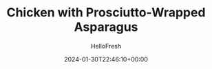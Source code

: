 ---
draft: true # Use this only for setting draft status
hidden: false # Use this to hide unwanted recipes
slug: # <post-title>
title: 'Chicken with Prosciutto-Wrapped Asparagus'
description: "Winner-winner sure-fire chicken dinner—this meal’s got comfy and cozy vibes to spare! Chicken cutlets are seared to a deep brown with a savory seasoning blend, then smothered in a rich, creamy shallot pan sauce (with plenty of sauce left to give some love to the fluffy, garlicky mashed potatoes). Roasted prosciutto-wrapped asparagus bundles sprinkled with lemon zest add a luxurious touch to your table."
image: https://img.hellofresh.com/f_auto,fl_lossy,q_auto,w_1200/hellofresh_s3/image/65aff2c9a33a91ae6a3f7e51-22c8913c.jpeg
date: 2024-01-30T22:46:10+00:00
author: HelloFresh

tags: ['Seasonal', 'Protein Smart', 'Calorie Smart']
categories: "main course"
cuisines: "American"
allergens: ['Milk']

calories: 640
preptime: ['40 minutes', '10 minutes']
cooktime: # 180 = 3 Hours | In minutes
totaltime: PT40M
servings: 2

links:
  - description: "Winner-winner sure-fire chicken dinner—this meal’s got comfy and cozy vibes to spare! Chicken cutlets are seared to a deep brown with a savory seasoning blend, then smothered in a rich, creamy shallot pan sauce (with plenty of sauce left to give some love to the fluffy, garlicky mashed potatoes). Roasted prosciutto-wrapped asparagus bundles sprinkled with lemon zest add a luxurious touch to your table."
    website: https://www.hellofresh.com/recipes/chicken-with-prosciutto-wrapped-asparagus-65aff2c9a33a91ae6a3f7e51
    image: https://img.hellofresh.com/f_auto,fl_lossy,q_auto,w_1200/hellofresh_s3/image/65aff2c9a33a91ae6a3f7e51-22c8913c.jpeg
 
weight: # 1 | You can add weight to some posts to override the default sorting (date descending)

comments: false # Keep False

ingredients: ['12 ounce Potatoes', '6 ounce Asparagus', '1 unit Shallot', '1 unit Lemon', '2 ounce Prosciutto', '10 ounce Chicken Cutlets', '1 tablespoon Fry Seasoning', '2 unit Chicken Stock Concentrate', '3 tablespoon Sour Cream', '1 teaspoon Garlic Powder', ' Salt', ' Pepper', '2 teaspoon Cooking Oil', '2 tablespoon Butter']

instructionTitles: ['Prep', 'Boil Potatoes', 'Roast Asparagus', 'Cook Chicken', 'Make Shallot Sauce', 'Mash Potatoes', 'Finish & Serve']
instructions: ['• Adjust rack to top position and preheat oven to 425 degrees. Wash and dry produce. • Dice potatoes into ½-inch pieces (for smoother mashed potatoes, peel first). Trim and discard woody bottom ends from asparagus. Halve, peel, and thinly slice shallot. Zest and quarter lemon.', '• Place potatoes in a medium pot with enough salted water to cover by 2 inches. Bring to a boil and cook until tender, 10-15 minutes. TIP: Cover with a lid to bring to a boil more quickly. • Reserve 1 cup potato cooking liquid (1½ cups for 4 servings); drain and return potatoes to pot. Keep covered off heat until ready to mash.', '• Gather asparagus into four even bundles (eight bundles for 4 servings) on a clean work surface. Starting 1 inch from the bottom of the spears, roll up each bundle of asparagus in a slice of prosciutto, so that the prosciutto covers as much length as possible. TIP: Tug the prosciutto a little as you wrap to keep it tight around the asparagus. • Place wrapped asparagus on a baking sheet; roast on top rack for 10 minutes, then flip and roast until crispy all over, 2-4 minutes more.', '• Meanwhile, pat chicken* dry with paper towels; season generously all over with Fry Seasoning, salt, and pepper. • Heat a drizzle of oil in a large, preferably nonstick, pan over medium-high heat. Add chicken; cook until browned and cooked through, 4-6 minutes per side. TIP: Lower heat and cover if chicken begins to brown too quickly. • Turn off heat; transfer chicken to a cutting board. Wipe out pan.', '• Heat a drizzle of oil in same pan over medium heat. Add shallot; cook until softened and fragrant, 1-2 minutes. Stir in stock concentrates and 1⁄3 cup water (2⁄3 cup for 4 servings). Bring to a simmer, then reduce heat to low. Cook until reduced by half, 2-3 minutes. • Turn off heat; stir in half the sour cream and 1 TBSP butter (2 TBSP for 4).', '• To pot with drained potatoes, add garlic powder, remaining sour cream, and 1 TBSP butter (2 TBSP for 4 servings). Mash over medium-low heat until smooth and creamy, adding splashes of reserved potato cooking liquid as needed. Taste and season generously with salt and pepper.', '• Slice chicken crosswise. • Divide prosciutto-wrapped asparagus and mashed potatoes between plates. Sprinkle lemon zest and a squeeze of lemon juice over asparagus. Place chicken atop potatoes and drizzle with creamy shallot sauce. Serve with any remaining lemon wedges. Chicken is fully cooked when internal temperature reaches 165°.']
---